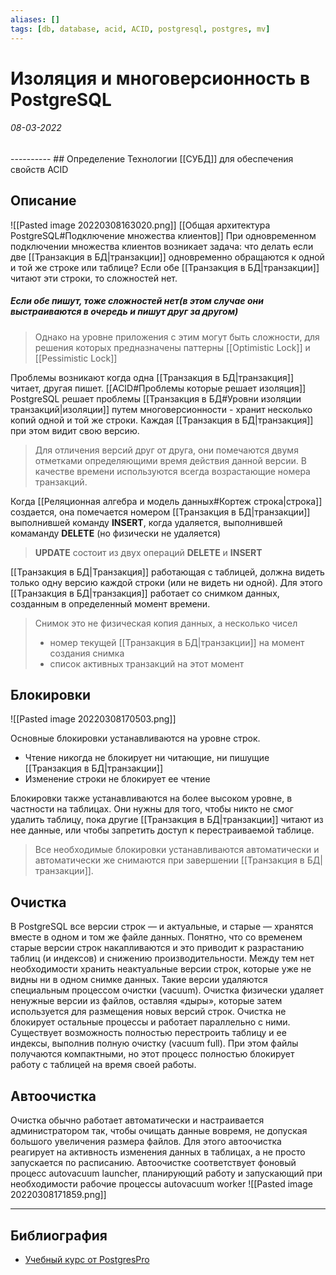 ```yaml
---
aliases: []
tags: [db, database, acid, ACID, postgresql, postgres, mv]
---
```

# Изоляция и многоверсионность в PostgreSQL
<h6>08-03-2022</h6>
----------
## Определение
Технологии [[СУБД]] для обеспечения свойств ACID

## Описание
![[Pasted image 20220308163020.png]]
[[Общая архитектура PostgreSQL#Подключение множества клиентов]]
При одновременном  подключении множества клиентов возникает задача: что делать если две [[Транзакция в БД|транзакции]] одновременно обращаются к одной и той же строке или таблице? Если обе [[Транзакция в БД|транзакции]] читают эти строки, то сложностей нет. 
##### Если обе пишут, тоже сложностей нет(в этом случае они выстраиваются в очередь и пишут друг за другом)
>Однако на уровне приложения с этим могут быть сложности, для решения которых предназначены паттерны [[Optimistic Lock]] и [[Pessimistic Lock]]

Проблемы возникают когда одна [[Транзакция в БД|транзакция]] читает, другая пишет.
[[ACID#Проблемы которые решает изоляция]]
PostgreSQL решает проблемы [[Транзакция в БД#Уровни изоляции транзакций|изоляции]] путем многоверсионности - хранит несколько копий одной и той же строки. Каждая [[Транзакция в БД|транзакция]] при этом видит свою версию.
>Для отличения версий друг от друга, они помечаются двумя отметками  определяющими время действия данной версии. В качестве времени используются всегда возрастающие номера транзакций.

Когда [[Реляционная алгебра и модель данных#Кортеж строка|строка]] создается, она помечается номером [[Транзакция в БД|транзакции]] выполнившей команду **INSERT**, когда удаляется, выполнившей комаманду **DELETE** (но физически не удаляется)
>**UPDATE** состоит из двух операций **DELETE** и **INSERT**

[[Транзакция в БД|Транзакция]] работающая с таблицей, должна видеть только одну версию каждой строки (или не видеть ни одной). Для этого [[Транзакция в БД|транзакция]] работает со снимком данных, созданным в определенный момент времени.
> Снимок это не физическая копия данных, а несколько чисел 
> - номер текущей [[Транзакция в БД|транзакции]] на момент создания снимка
> - список активных транзакций на этот момент

 ## Блокировки
 
![[Pasted image 20220308170503.png]]

Основные блокировки устанавливаются на уровне строк.
- Чтение никогда не блокирует ни читающие, ни пишущие [[Транзакция в БД|транзакции]]
- Изменение строки не блокирует ее чтение

Блокировки также устанавливаются на более высоком уровне, в частности на таблицах. Они нужны для того, чтобы никто не смог удалить таблицу, пока другие [[Транзакция в БД|транзакции]] читают из нее данные, или чтобы запретить доступ к перестраиваемой таблице.

>Все необходимые блокировки устанавливаются автоматически и автоматически же снимаются при завершении [[Транзакция в БД|транзакции]].

## Очистка
В PostgreSQL все версии строк — и актуальные, и старые — хранятся вместе в одном и том же файле данных. Понятно, что со временем старые версии строк накапливаются и это приводит к разрастанию таблиц (и индексов) и снижению производительности. Между тем нет необходимости хранить неактуальные версии строк, которые уже не видны ни в одном снимке данных. Такие версии удаляются специальным процессом очистки (vacuum). Очистка физически удаляет ненужные версии из файлов, оставляя «дыры», которые затем используется для размещения новых версий строк. Очистка не блокирует остальные процессы и работает параллельно с ними. Существует возможность полностью перестроить таблицу и ее индексы, выполнив полную очистку (vacuum full). При этом файлы получаются компактными, но этот процесс полностью блокирует работу с таблицей на время своей работы.

## Автоочистка
Очистка обычно работает автоматически и настраивается администратором так, чтобы очищать данные вовремя, не допуская большого увеличения размера файлов. Для этого автоочистка реагирует на активность изменения данных в таблицах, а не просто запускается по расписанию. Автоочистке соответствует фоновый процесс autovacuum launcher, планирующий работу и запускающий при необходимости рабочие процессы autovacuum worker
![[Pasted image 20220308171859.png]]

---
## Библиография
- [Учебный курс от PostgresPro](https://edu.postgrespro.ru/dba1/dba1_05_arch_mvcc.pdf)
